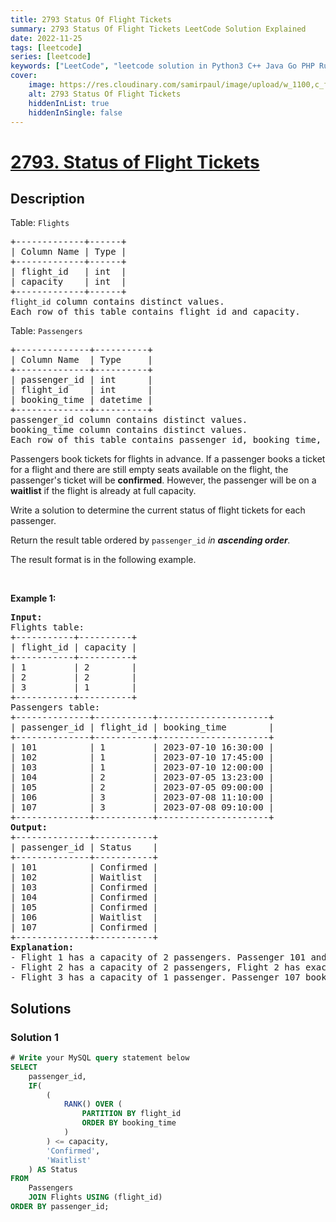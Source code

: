 ```yaml
---
title: 2793 Status Of Flight Tickets
summary: 2793 Status Of Flight Tickets LeetCode Solution Explained
date: 2022-11-25
tags: [leetcode]
series: [leetcode]
keywords: ["LeetCode", "leetcode solution in Python3 C++ Java Go PHP Ruby Swift TypeScript Rust C# JavaScript C", "2793 Status Of Flight Tickets LeetCode Solution Explained in all languages"]
cover:
    image: https://res.cloudinary.com/samirpaul/image/upload/w_1100,c_fit,co_rgb:FFFFFF,l_text:Arial_75_bold:2793 Status Of Flight Tickets - Solution Explained/problem-solving.webp
    alt: 2793 Status Of Flight Tickets
    hiddenInList: true
    hiddenInSingle: false
---
```



# [2793. Status of Flight Tickets](https://leetcode.com/problems/status-of-flight-tickets)


## Description

<p>Table: <code><font face="monospace">Flights</font></code></p>

<pre>
+-------------+------+
| Column Name | Type |
+-------------+------+
| flight_id   | int  |
| capacity    | int  |
+-------------+------+
<code>flight_id</code> column contains distinct values.
Each row of this table contains flight id and capacity.
</pre>

<p>Table: <code>Passengers</code></p>

<pre>
+--------------+----------+
| Column Name  | Type     |
+--------------+----------+
| passenger_id | int      |
| flight_id    | int      |
| booking_time | datetime |
+--------------+----------+
passenger_id column contains distinct values.
booking_time column contains distinct values.
Each row of this table contains passenger id, booking time, and their flight id.
</pre>

<p>Passengers book tickets for flights in advance. If a passenger books a ticket for a flight and there are still empty seats available on the flight, the passenger&#39;s ticket will be <strong>confirmed</strong>. However, the passenger will be on a <strong>waitlist</strong> if the flight is already at full capacity.</p>

<p>Write a solution to determine the current status of flight tickets for each passenger.</p>

<p>Return the result table ordered by <code>passenger_id</code> <em>in <strong>ascending order</strong>.</em></p>

<p>The result format is in the following example.</p>

<p>&nbsp;</p>
<p><strong class="example">Example 1:</strong></p>

<pre>
<strong>Input:</strong> 
Flights table:
+-----------+----------+
| flight_id | capacity |
+-----------+----------+
| 1         | 2        |
| 2         | 2        |
| 3         | 1        |
+-----------+----------+
Passengers table:
+--------------+-----------+---------------------+
| passenger_id | flight_id | booking_time        |
+--------------+-----------+---------------------+
| 101          | 1         | 2023-07-10 16:30:00 |
| 102          | 1         | 2023-07-10 17:45:00 |
| 103          | 1         | 2023-07-10 12:00:00 |
| 104          | 2         | 2023-07-05 13:23:00 |
| 105          | 2         | 2023-07-05 09:00:00 |
| 106          | 3         | 2023-07-08 11:10:00 |
| 107          | 3         | 2023-07-08 09:10:00 |
+--------------+-----------+---------------------+
<strong>Output:</strong> 
+--------------+-----------+
| passenger_id | Status    |
+--------------+-----------+
| 101          | Confirmed | 
| 102          | Waitlist  | 
| 103          | Confirmed | 
| 104          | Confirmed | 
| 105          | Confirmed | 
| 106          | Waitlist  | 
| 107          | Confirmed | 
+--------------+-----------+
<strong>Explanation:</strong> 
- Flight 1 has a capacity of 2 passengers. Passenger 101 and Passenger 103 were the first to book tickets, securing the available seats. Therefore, their bookings are confirmed. However, Passenger 102 was the third person to book a ticket for this flight, which means there are no more available seats. Passenger 102 is now placed on the waitlist, 
- Flight 2 has a capacity of 2 passengers, Flight 2 has exactly two passengers who booked tickets,  Passenger 104 and Passenger 105. Since the number of passengers who booked tickets matches the available seats, both bookings are confirmed.
- Flight 3 has a capacity of 1 passenger. Passenger 107 booked earlier and secured the only available seat, confirming their booking. Passenger 106, who booked after Passenger 107, is on the waitlist.
</pre>

## Solutions

### Solution 1

<!-- tabs:start -->

```sql
# Write your MySQL query statement below
SELECT
    passenger_id,
    IF(
        (
            RANK() OVER (
                PARTITION BY flight_id
                ORDER BY booking_time
            )
        ) <= capacity,
        'Confirmed',
        'Waitlist'
    ) AS Status
FROM
    Passengers
    JOIN Flights USING (flight_id)
ORDER BY passenger_id;
```

<!-- tabs:end -->

<!-- end -->
